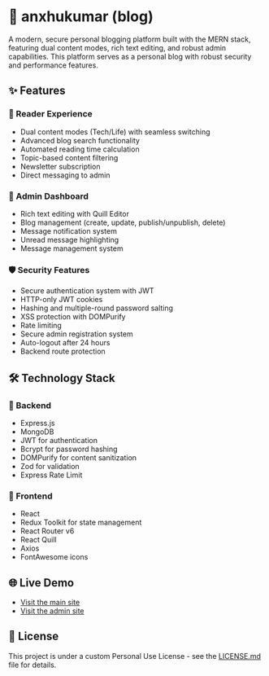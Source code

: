 # 📝 anxhukumar (blog)  
A modern, secure personal blogging platform built with the MERN stack, featuring dual content modes, rich text editing, and robust admin capabilities. This platform serves as a personal blog with robust security and performance features.  

## ✨ Features  

### 🌟 Reader Experience  
- Dual content modes (Tech/Life) with seamless switching  
- Advanced blog search functionality  
- Automated reading time calculation  
- Topic-based content filtering  
- Newsletter subscription  
- Direct messaging to admin  

### 🔑 Admin Dashboard  
- Rich text editing with Quill Editor  
- Blog management (create, update, publish/unpublish, delete)  
- Message notification system  
- Unread message highlighting  
- Message management system  

### 🛡️ Security Features  
- Secure authentication system with JWT  
- HTTP-only JWT cookies  
- Hashing and multiple-round password salting  
- XSS protection with DOMPurify  
- Rate limiting  
- Secure admin registration system  
- Auto-logout after 24 hours  
- Backend route protection  

## 🛠️ Technology Stack  

### 🔧 Backend  
- Express.js  
- MongoDB  
- JWT for authentication  
- Bcrypt for password hashing  
- DOMPurify for content sanitization  
- Zod for validation  
- Express Rate Limit  

### 🎨 Frontend  
- React  
- Redux Toolkit for state management  
- React Router v6  
- React Quill  
- Axios  
- FontAwesome icons  

## 🌐 Live Demo  
- [Visit the main site](https://personal-blog-website-nine.vercel.app)
- [Visit the admin site](https://personal-blog-website-nine.vercel.app/admin/login) 

## 📜 License  
This project is under a custom Personal Use License - see the [LICENSE.md](LICENSE.md) file for details.  
